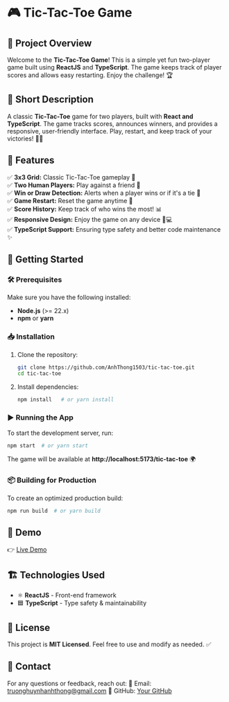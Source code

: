 # 🎮 Tic-Tac-Toe Game

## 📝 Project Overview
Welcome to the **Tic-Tac-Toe Game**! This is a simple yet fun two-player game built using **ReactJS** and **TypeScript**. The game keeps track of player scores and allows easy restarting. Enjoy the challenge! 🏆

## 🔹 Short Description
A classic **Tic-Tac-Toe** game for two players, built with **React and TypeScript**. The game tracks scores, announces winners, and provides a responsive, user-friendly interface. Play, restart, and keep track of your victories! 🎲🏁

## 📌 Features
✅ **3x3 Grid:** Classic Tic-Tac-Toe gameplay 🎲  
✅ **Two Human Players:** Play against a friend 👥  
✅ **Win or Draw Detection:** Alerts when a player wins or if it's a tie 🏁  
✅ **Game Restart:** Reset the game anytime 🔄  
✅ **Score History:** Keep track of who wins the most! 📊  
✅ **Responsive Design:** Enjoy the game on any device 📱💻  
✅ **TypeScript Support:** Ensuring type safety and better code maintenance ✨  

## 🚀 Getting Started
### 🛠️ Prerequisites
Make sure you have the following installed:
- **Node.js** (>= 22.x)
- **npm** or **yarn**

### 📥 Installation
1. Clone the repository:
   ```sh
   git clone https://github.com/AnhThong1503/tic-tac-toe.git
   cd tic-tac-toe
   ```
2. Install dependencies:
   ```sh
   npm install   # or yarn install
   ```

### ▶️ Running the App
To start the development server, run:
```sh
npm start  # or yarn start
```
The game will be available at **http://localhost:5173/tic-tac-toe** 🌍

### 📦 Building for Production
To create an optimized production build:
```sh
npm run build  # or yarn build
```

## 🎥 Demo
👉 [Live Demo](https://anhthong1503.github.io/tic-tac-toe/)

## 🏗️ Technologies Used
- ⚛ **ReactJS** - Front-end framework
- 🟦 **TypeScript** - Type safety & maintainability

## 📜 License
This project is **MIT Licensed**. Feel free to use and modify as needed. ✅

## 📧 Contact
For any questions or feedback, reach out:
📩 Email: truonghuynhanhthong@gmail.com 
🐙 GitHub: [Your GitHub](https://github.com/AnhThong1503)  

